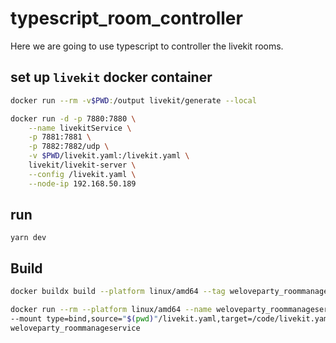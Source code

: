 # typescript_room_controller
Here we are going to use typescript to controller the livekit rooms.

## set up `livekit` docker container
```bash
docker run --rm -v$PWD:/output livekit/generate --local

docker run -d -p 7880:7880 \
    --name livekitService \
    -p 7881:7881 \
    -p 7882:7882/udp \
    -v $PWD/livekit.yaml:/livekit.yaml \
    livekit/livekit-server \
    --config /livekit.yaml \
    --node-ip 192.168.50.189
```

## run
```
yarn dev
```

## Build
```bash
docker buildx build --platform linux/amd64 --tag weloveparty_roommanageservice .

docker run --rm --platform linux/amd64 --name weloveparty_roommanageservice \
--mount type=bind,source="$(pwd)"/livekit.yaml,target=/code/livekit.yaml \
weloveparty_roommanageservice
```